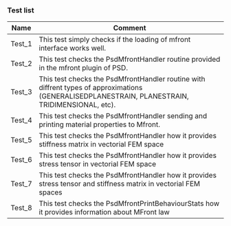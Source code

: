 ### Test list

| Name   | Comment                                                      |
| ------ | ------------------------------------------------------------ |
| Test_1 | This test simply checks if the loading of mfront interface works well. |
| Test_2 | This test checks the PsdMfrontHandler routine provided in the mfront plugin of PSD. |
| Test_3 | This test checks the PsdMfrontHandler routine with diffrent types of approximations (GENERALISEDPLANESTRAIN, PLANESTRAIN, TRIDIMENSIONAL, etc). |
| Test_4 | This test checks the PsdMfrontHandler sending and printing material properties to Mfront. |
| Test_5 | This test checks the PsdMfrontHandler how it provides stiffness matrix in vectorial FEM space |
| Test_6 | This test checks the PsdMfrontHandler how it provides stress tensor in vectorial FEM space |
| Test_7 | This test checks the PsdMfrontHandler how it provides stress tensor and stiffness matrix in vectorial FEM spaces |
| Test_8 | This test checks the PsdMfrontPrintBehaviourStats how it provides information about MFront law  |
